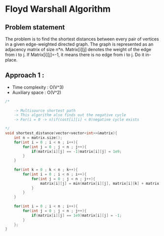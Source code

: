 # Floyd Warshall Algorithm

## Problem statement

The problem is to find the shortest distances between every pair of vertices in a given edge-weighted directed graph. The graph is represented as an adjacency matrix of size n*n. Matrix[i][j] denotes the weight of the edge from i to j. If Matrix[i][j]=-1, it means there is no edge from i to j. Do it in-place.

## Approach 1 : 

- Time complexity : O(V^3)  
- Auxiliary space : O(V^2)

```cpp
/*
  
    -> Multisource shortest path
    -> This algorithm also finds out the negative cycle 
    -> For(i = 0 -> n)if(cost[i][i] < 0)negative cycle exists

*/
void shortest_distance(vector<vector<int>>&matrix){
    int n = matrix.size();
    for(int i = 0 ; i < n ; i++){
        for(int j = 0 ; j < n ; j++){
            if(matrix[i][j] == -1)matrix[i][j] = 1e9;
        }
    }
    
    for(int k = 0 ; k < n ; k++){
        for(int i = 0 ; i < n ; i++){
            for(int j = 0 ; j < n ; j++){
                matrix[i][j] = min(matrix[i][j], matrix[i][k] + matrix[k][j]);
            }
        }
    }
    
    for(int i = 0 ; i < n ; i++){
        for(int j = 0 ; j < n ; j++){
            if(matrix[i][j] == 1e9)matrix[i][j] = -1;
        }
    };
}
```